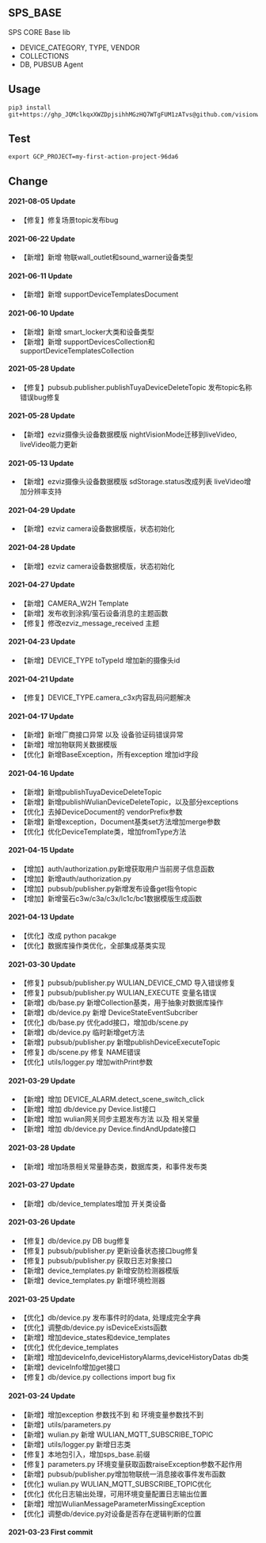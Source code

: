 ## SPS_BASE

SPS CORE Base lib
- DEVICE_CATEGORY, TYPE, VENDOR
- COLLECTIONS
- DB, PUBSUB Agent

## Usage
```
pip3 install git+https://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@github.com/visionwx/sps_base.git
```

## Test
```
export GCP_PROJECT=my-first-action-project-96da6
```

## Change
#### 2021-08-05 Update
- 【修复】修复场景topic发布bug

#### 2021-06-22 Update
- 【新增】新增 物联wall_outlet和sound_warner设备类型

#### 2021-06-11 Update
- 【新增】新增 supportDeviceTemplatesDocument

#### 2021-06-10 Update
- 【新增】新增 smart_locker大类和设备类型
- 【新增】新增 supportDevicesCollection和supportDeviceTemplatesCollection

#### 2021-05-28 Update
- 【修复】pubsub.publisher.publishTuyaDeviceDeleteTopic 发布topic名称错误bug修复

#### 2021-05-28 Update
- 【新增】ezviz摄像头设备数据模版 nightVisionMode迁移到liveVideo, liveVideo能力更新

#### 2021-05-13 Update
- 【新增】ezviz摄像头设备数据模版 sdStorage.status改成列表 liveVideo增加分辨率支持

#### 2021-04-29 Update
- 【新增】ezviz camera设备数据模版，状态初始化

#### 2021-04-28 Update
- 【新增】ezviz camera设备数据模版，状态初始化

#### 2021-04-27 Update
- 【新增】CAMERA_W2H Template
- 【新增】发布收到涂鸦/萤石设备消息的主题函数
- 【修复】修改ezviz_message_received 主题

#### 2021-04-23 Update
- 【新增】DEVICE_TYPE toTypeId 增加新的摄像头id

#### 2021-04-21 Update
- 【修复】DEVICE_TYPE.camera_c3x内容乱码问题解决

#### 2021-04-17 Update
- 【新增】新增厂商接口异常 以及 设备验证码错误异常
- 【新增】增加物联网关数据模版
- 【优化】新增BaseException，所有exception 增加id字段

#### 2021-04-16 Update
- 【新增】新增publishTuyaDeviceDeleteTopic
- 【新增】新增publishWulianDeviceDeleteTopic，以及部分exceptions
- 【优化】去掉DeviceDocument的 vendorPrefix参数
- 【新增】新增exception，Document基类set方法增加merge参数
- 【优化】优化DeviceTemplate类，增加fromType方法

#### 2021-04-15 Update
- 【增加】auth/authorization.py新增获取用户当前房子信息函数
- 【增加】新增auth/authorization.py
- 【增加】pubsub/publisher.py新增发布设备get指令topic
- 【增加】新增萤石c3w/c3a/c3x/lc1c/bc1数据模版生成函数

#### 2021-04-13 Update
- 【优化】改成 python pacakge
- 【优化】数据库操作类优化，全部集成基类实现

#### 2021-03-30 Update
- 【修复】pubsub/publisher.py WULIAN_DEVICE_CMD 导入错误修复
- 【修复】pubsub/publisher.py WULIAN_EXECUTE 变量名错误
- 【新增】db/base.py 新增Collection基类，用于抽象对数据库操作
- 【新增】db/device.py 新增 DeviceStateEventSubcriber
- 【优化】db/base.py 优化add接口，增加db/scene.py
- 【新增】db/device.py 临时新增get方法
- 【新增】pubsub/publisher.py 新增publishDeviceExecuteTopic
- 【修复】db/scene.py 修复 NAME错误
- 【优化】utils/logger.py 增加withPrint参数

#### 2021-03-29 Update
- 【新增】增加 DEVICE_ALARM.detect_scene_switch_click
- 【新增】增加 db/device.py Device.list接口
- 【新增】增加 wulian网关同步主题发布方法 以及 相关常量
- 【新增】增加 db/device.py Device.findAndUpdate接口

#### 2021-03-28 Update
- 【新增】增加场景相关常量静态类，数据库类，和事件发布类

#### 2021-03-27 Update
- 【新增】db/device_templates增加 开关类设备

#### 2021-03-26 Update
- 【修复】db/device.py DB bug修复
- 【修复】pubsub/publisher.py 更新设备状态接口bug修复
- 【修复】pubsub/publisher.py 获取日志对象接口
- 【新增】device_templates.py 新增安防检测器模版
- 【新增】device_templates.py 新增环境检测器

#### 2021-03-25 Update
- 【优化】db/device.py 发布事件时的data, 处理成完全字典
- 【优化】调整db/device.py isDeviceExists函数
- 【新增】增加device_states和device_templates
- 【优化】优化device_templates
- 【新增】增加deviceInfo,deviceHistoryAlarms,deviceHistoryDatas db类
- 【新增】deviceInfo增加get接口
- 【修复】db/device.py collections import bug fix

#### 2021-03-24 Update
- 【新增】增加exception 参数找不到 和 环境变量参数找不到
- 【新增】utils/parameters.py
- 【新增】wulian.py 新增 WULIAN_MQTT_SUBSCRIBE_TOPIC
- 【新增】utils/logger.py 新增日志类
- 【修复】本地包引入，增加sps_base.前缀
- 【修复】parameters.py 环境变量获取函数raiseException参数不起作用
- 【新增】pubsub/publisher.py增加物联统一消息接收事件发布函数
- 【优化】wulian.py WULIAN_MQTT_SUBSCRIBE_TOPIC优化
- 【优化】优化日志输出处理，可用环境变量配置日志输出位置
- 【新增】增加WulianMessageParameterMissingException
- 【优化】调整db/device.py对设备是否存在逻辑判断的位置

#### 2021-03-23 First commit